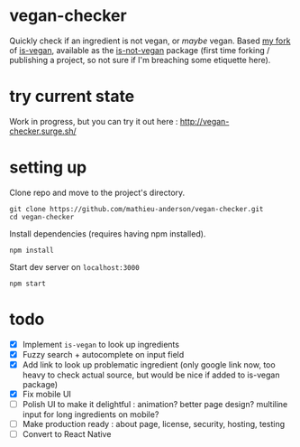 # vegan-checker
Quickly check if an ingredient is not vegan, or *maybe* vegan. Based [my fork](https://github.com/mathieu-anderson/is-vegan) of [is-vegan](https://github.com/hmontazeri/is-vegan), available as the [is-not-vegan](https://www.npmjs.com/package/is-not-vegan) package (first time forking / publishing a project, so not sure if I'm breaching some etiquette here).

# try current state
Work in progress, but you can try it out here : http://vegan-checker.surge.sh/

# setting up
Clone repo and move to the project's directory.
```
git clone https://github.com/mathieu-anderson/vegan-checker.git
cd vegan-checker
```

Install dependencies (requires having npm installed).
```
npm install
```

Start dev server on `localhost:3000`
```
npm start
```

# todo
- [x] Implement `is-vegan` to look up ingredients
- [x] Fuzzy search + autocomplete on input field
- [x] Add link to look up problematic ingredient (only google link now, too heavy to check actual source, but would be nice if added to is-vegan package)
- [x] Fix mobile UI
- [ ] Polish UI to make it delightful : animation? better page design? multiline input for long ingredients on mobile?
- [ ] Make production ready : about page, license, security, hosting, testing
- [ ] Convert to React Native
